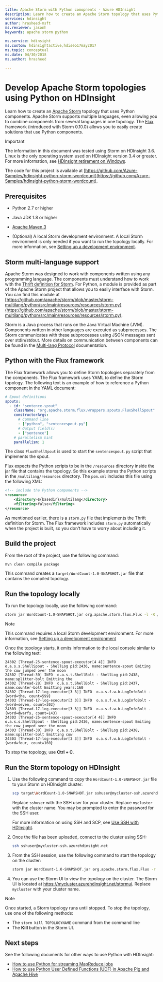```yaml
---
title: Apache Storm with Python comopnents - Azure HDInsight 
description: Learn how to create an Apache Storm topology that uses Python components.
services: hdinsight
author: hrasheed-msft
ms.reviewer: jasonh
keywords: apache storm python

ms.service: hdinsight
ms.custom: hdinsightactive,hdiseo17may2017
ms.topic: conceptual
ms.date: 04/30/2018
ms.author: hrasheed

---
```

# Develop Apache Storm topologies using Python on HDInsight

Learn how to create an [Apache Storm](https://storm.apache.org/) topology that uses Python components. Apache Storm supports multiple languages, even allowing you to combine components from several languages in one topology. The [Flux](https://storm.apache.org/releases/current/flux.html) framework (introduced with Storm 0.10.0) allows you to easily create solutions that use Python components.

> [!IMPORTANT]  
> The information in this document was tested using Storm on HDInsight 3.6. Linux is the only operating system used on HDInsight version 3.4 or greater. For more information, see [HDInsight retirement on Windows](../hdinsight-component-versioning.md#hdinsight-windows-retirement).

The code for this project is available at [https://github.com/Azure-Samples/hdinsight-python-storm-wordcount](https://github.com/Azure-Samples/hdinsight-python-storm-wordcount).

## Prerequisites

* Python 2.7 or higher

* Java JDK 1.8 or higher

* [Apache Maven 3](https://maven.apache.org/download.cgi)

* (Optional) A local Storm development environment. A local Storm environment is only needed if you want to run the topology locally. For more information, see [Setting up a development environment](https://storm.apache.org/releases/1.1.2/Setting-up-development-environment.html).

## Storm multi-language support

Apache Storm was designed to work with components written using any programming language. The components must understand how to work with the [Thrift definition for Storm](https://github.com/apache/storm/blob/master/storm-core/src/storm.thrift). For Python, a module is provided as part of the Apache Storm project that allows you to easily interface with Storm. You can find this module at [https://github.com/apache/storm/blob/master/storm-multilang/python/src/main/resources/resources/storm.py](https://github.com/apache/storm/blob/master/storm-multilang/python/src/main/resources/resources/storm.py).

Storm is a Java process that runs on the Java Virtual Machine (JVM). Components written in other languages are executed as subprocesses. The Storm communicates with these subprocesses using JSON messages sent over stdin/stdout. More details on communication between components can be found in the [Multi-lang Protocol](https://storm.apache.org/documentation/Multilang-protocol.html) documentation.

## Python with the Flux framework

The Flux framework allows you to define Storm topologies separately from the components. The Flux framework uses YAML to define the Storm topology. The following text is an example of how to reference a Python component in the YAML document:

```yaml
# Spout definitions
spouts:
  - id: "sentence-spout"
    className: "org.apache.storm.flux.wrappers.spouts.FluxShellSpout"
    constructorArgs:
      # Command line
      - ["python", "sentencespout.py"]
      # Output field(s)
      - ["sentence"]
    # parallelism hint
    parallelism: 1
```

The class `FluxShellSpout` is used to start the `sentencespout.py` script that implements the spout.

Flux expects the Python scripts to be in the `/resources` directory inside the jar file that contains the topology. So this example stores the Python scripts in the `/multilang/resources` directory. The `pom.xml` includes this file using the following XML:

```xml
<!-- include the Python components -->
<resource>
    <directory>${basedir}/multilang</directory>
    <filtering>false</filtering>
</resource>
```

As mentioned earlier, there is a `storm.py` file that implements the Thrift definition for Storm. The Flux framework includes `storm.py` automatically when the project is built, so you don't have to worry about including it.

## Build the project

From the root of the project, use the following command:

```bash
mvn clean compile package
```

This command creates a `target/WordCount-1.0-SNAPSHOT.jar` file that contains the compiled topology.

## Run the topology locally

To run the topology locally, use the following command:

```bash
storm jar WordCount-1.0-SNAPSHOT.jar org.apache.storm.flux.Flux -l -R /topology.yaml
```

> [!NOTE]  
> This command requires a local Storm development environment. For more information, see [Setting up a development environment](https://storm.apache.org/releases/current/Setting-up-development-environment.html)

Once the topology starts, it emits information to the local console similar to the following text:


    24302 [Thread-25-sentence-spout-executor[4 4]] INFO  o.a.s.s.ShellSpout - ShellLog pid:2436, name:sentence-spout Emiting the cow jumped over the moon
    24302 [Thread-30] INFO  o.a.s.t.ShellBolt - ShellLog pid:2438, name:splitter-bolt Emitting the
    24302 [Thread-28] INFO  o.a.s.t.ShellBolt - ShellLog pid:2437, name:counter-bolt Emitting years:160
    24302 [Thread-17-log-executor[3 3]] INFO  o.a.s.f.w.b.LogInfoBolt - {word=the, count=599}
    24303 [Thread-17-log-executor[3 3]] INFO  o.a.s.f.w.b.LogInfoBolt - {word=seven, count=302}
    24303 [Thread-17-log-executor[3 3]] INFO  o.a.s.f.w.b.LogInfoBolt - {word=dwarfs, count=143}
    24303 [Thread-25-sentence-spout-executor[4 4]] INFO  o.a.s.s.ShellSpout - ShellLog pid:2436, name:sentence-spout Emiting the cow jumped over the moon
    24303 [Thread-30] INFO  o.a.s.t.ShellBolt - ShellLog pid:2438, name:splitter-bolt Emitting cow
    24303 [Thread-17-log-executor[3 3]] INFO  o.a.s.f.w.b.LogInfoBolt - {word=four, count=160}


To stop the topology, use __Ctrl + C__.

## Run the Storm topology on HDInsight

1. Use the following command to copy the `WordCount-1.0-SNAPSHOT.jar` file to your Storm on HDInsight cluster:

    ```bash
    scp target\WordCount-1.0-SNAPSHOT.jar sshuser@mycluster-ssh.azurehdinsight.net
    ```

    Replace `sshuser` with the SSH user for your cluster. Replace `mycluster` with the cluster name. You may be prompted to enter the password for the SSH user.

    For more information on using SSH and SCP, see [Use SSH with HDInsight](../hdinsight-hadoop-linux-use-ssh-unix.md).

2. Once the file has been uploaded, connect to the cluster using SSH:

    ```bash
    ssh sshuser@mycluster-ssh.azurehdinsight.net
    ```

3. From the SSH session, use the following command to start the topology on the cluster:

    ```bash
    storm jar WordCount-1.0-SNAPSHOT.jar org.apache.storm.flux.Flux -r -R /topology.yaml
    ```

3. You can use the Storm UI to view the topology on the cluster. The Storm UI is located at https://mycluster.azurehdinsight.net/stormui. Replace `mycluster` with your cluster name.

> [!NOTE]  
> Once started, a Storm topology runs until stopped. To stop the topology, use one of the following methods:
>
> * The `storm kill TOPOLOGYNAME` command from the command line
> * The **Kill** button in the Storm UI.


## Next steps

See the following documents for other ways to use Python with HDInsight:

* [How to use Python for streaming MapReduce jobs](../hadoop/apache-hadoop-streaming-python.md)
* [How to use Python User Defined Functions (UDF) in Apache Pig and Apache Hive](../hadoop/python-udf-hdinsight.md)
